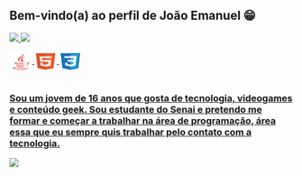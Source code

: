 ## Bem-vindo(a) ao perfil de João Emanuel 😁

 <div>
   <a href="https://github.com/JoaoEmanuel7">
   <img height="180em" src="https://github-readme-stats.vercel.app/api?username=JoaoEmanuel7&show_icons=true&theme=tokyonight&include_all_commits=true&count_private=true"/>
   <img height="180em" src="https://github-readme-stats.vercel.app/api/top-langs/?username=JoaoEmanuel7&layout=compact&langs_count=6&theme=tokyonight"/>
</div>
    
<div style="display: inline_block"><br>
<img align="center" alt="HTML" height="30" width="40" src=https://raw.githubusercontent.com/devicons/devicon/master/icons/java/java-plain.svg">
 <img align="center" alt="HTML" height="30" width="40" src="https://raw.githubusercontent.com/devicons/devicon/master/icons/html5/html5-original.svg">
  <img align="center" alt="CSS" height="30" width="40" src="https://raw.githubusercontent.com/devicons/devicon/master/icons/css3/css3-original.svg">
</div>
 
<br>
 
### Sou um jovem de 16 anos que gosta de tecnologia, videogames e conteúdo geek. Sou estudante do Senai e pretendo me formar e começar a trabalhar na área de programação, área essa que eu sempre quis trabalhar pelo contato com a tecnologia.
 
<div> 
  <a href="https://instagram.com/zl_emanuel7" target="_blank"><img src="https://img.shields.io/badge/-Instagram-%23E4405F?style=for-the-badge&logo=instagram&logoColor=white" target="_blank"></a>
